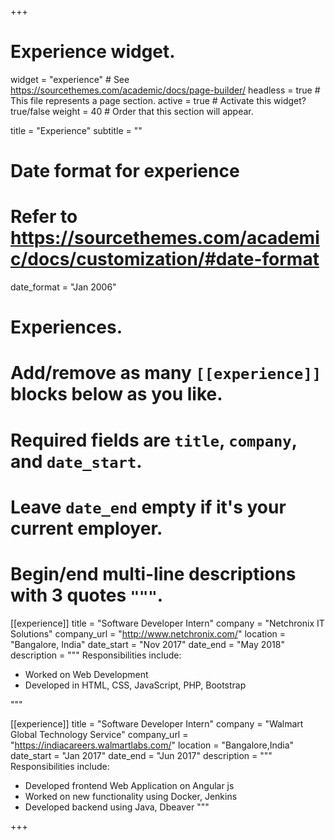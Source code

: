 +++
# Experience widget.
widget = "experience"  # See https://sourcethemes.com/academic/docs/page-builder/
headless = true  # This file represents a page section.
active = true  # Activate this widget? true/false
weight = 40  # Order that this section will appear.

title = "Experience"
subtitle = ""

# Date format for experience
#   Refer to https://sourcethemes.com/academic/docs/customization/#date-format
date_format = "Jan 2006"

# Experiences.
#   Add/remove as many `[[experience]]` blocks below as you like.
#   Required fields are `title`, `company`, and `date_start`.
#   Leave `date_end` empty if it's your current employer.
#   Begin/end multi-line descriptions with 3 quotes `"""`.
[[experience]]
  title = "Software Developer Intern"
  company = "Netchronix IT Solutions"
  company_url = "http://www.netchronix.com/"
  location = "Bangalore, India"
  date_start = "Nov 2017"
  date_end = "May 2018"
  description = """
  Responsibilities include:
  * Worked on Web Development
  * Developed in HTML, CSS, JavaScript, PHP, Bootstrap
  
  """

[[experience]]
  title = "Software Developer Intern"
  company = "Walmart Global Technology Service"
  company_url = "https://indiacareers.walmartlabs.com/"
  location = "Bangalore,India"
  date_start = "Jan 2017"
  date_end = "Jun 2017"
  description = """
  Responsibilities include:
  * Developed frontend Web Application on Angular js
  * Worked on new functionality using Docker, Jenkins
  * Developed backend using Java, Dbeaver
  """

+++
